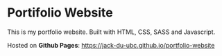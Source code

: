 # Portifolio Website

This is my portfolio website. Built with HTML, CSS, SASS and Javascript.

Hosted on **Github Pages**: https://jack-du-ubc.github.io/portfolio-website
